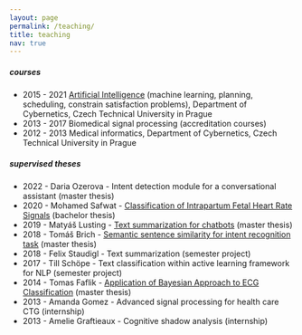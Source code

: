 ```yaml
---
layout: page
permalink: /teaching/
title: teaching
nav: true
---
```


##### courses
- 2015 - 2021 [Artificial Intelligence](https://cw.fel.cvut.cz/b202/courses/ui/start) 
(machine learning, planning, scheduling, constrain satisfaction problems), Department of Cybernetics, Czech Technical University in Prague
- 2013 - 2017 Biomedical signal processing (accreditation courses) 
- 2012 - 2013 Medical informatics, Department of Cybernetics, Czech Technical University in Prague


##### supervised theses
- 2022 - Daria Ozerova - Intent detection module for a conversational assistant (master thesis)
- 2020 - Mohamed Safwat - [Classification of Intrapartum Fetal Heart Rate Signals](https://dspace.cvut.cz/handle/10467/92800) (bachelor thesis)
- 2019 - Matyáš Lusting - [Text summarization for chatbots](https://dspace.cvut.cz/handle/10467/82663) (master thesis)
- 2018 - Tomáš Brich - [Semantic sentence similarity for intent recognition task](https://dspace.cvut.cz/handle/10467/77029) (master thesis)
- 2018 - Felix Staudigl - Text summarization (semester project)
- 2017 - Till Schöpe - Text classification within active learning framework for NLP (semester project)
- 2014 - Tomas Faflik - [Application of Bayesian Approach to ECG Classification](https://dspace.cvut.cz/handle/10467/23697) (master thesis)
- 2013 - Amanda Gomez - Advanced signal processing for health care CTG (internship)
- 2013 - Amelie Graftieaux - Cognitive shadow analysis (internship)